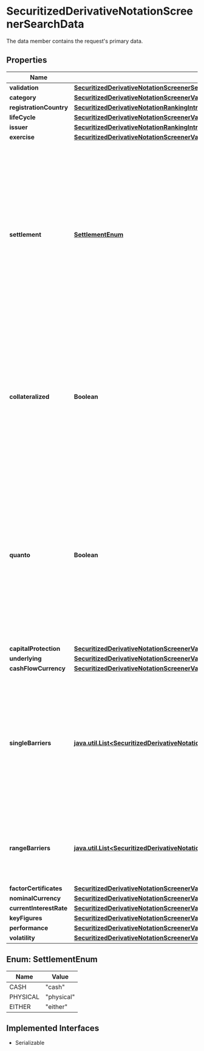 

# SecuritizedDerivativeNotationScreenerSearchData

The data member contains the request's primary data.

## Properties

Name | Type | Description | Notes
------------ | ------------- | ------------- | -------------
**validation** | [**SecuritizedDerivativeNotationScreenerSearchDataValidation**](SecuritizedDerivativeNotationScreenerSearchDataValidation.md) |  |  [optional]
**category** | [**SecuritizedDerivativeNotationScreenerValueRangesGetDataCategory**](SecuritizedDerivativeNotationScreenerValueRangesGetDataCategory.md) |  |  [optional]
**registrationCountry** | [**SecuritizedDerivativeNotationRankingIntradayListDataRegistrationCountry**](SecuritizedDerivativeNotationRankingIntradayListDataRegistrationCountry.md) |  |  [optional]
**lifeCycle** | [**SecuritizedDerivativeNotationScreenerValueRangesGetDataLifeCycle**](SecuritizedDerivativeNotationScreenerValueRangesGetDataLifeCycle.md) |  |  [optional]
**issuer** | [**SecuritizedDerivativeNotationRankingIntradayListDataIssuer**](SecuritizedDerivativeNotationRankingIntradayListDataIssuer.md) |  |  [optional]
**exercise** | [**SecuritizedDerivativeNotationScreenerValueRangesGetDataExercise**](SecuritizedDerivativeNotationScreenerValueRangesGetDataExercise.md) |  |  [optional]
**settlement** | [**SettlementEnum**](#SettlementEnum) | Settlement of the securitized derivative. It concerns the fulfillment of the issuer&#39;s contractual obligations arising from the securitized derivative. Depending on the terms, the underlying asset may be delivered physically or its equivalent monetary value may be payed out. |  [optional]
**collateralized** | **Boolean** | Restricts the result to securitized derivatives that are collateralized (&#x60;true&#x60;) or are  not collateralized (&#x60;false&#x60;). A collateralized securitized derivative is protected against an  issuer default by collateral. |  [optional]
**quanto** | **Boolean** | Restricts the result to securitized derivatives that are hedged (&#x60;true&#x60;) or are not hedged (&#x60;false&#x60;) against fluctuations of the foreign exchange rate between the value unit of the underlying and the value unit of the cash flows. |  [optional]
**capitalProtection** | [**SecuritizedDerivativeNotationScreenerValueRangesGetDataCapitalProtection**](SecuritizedDerivativeNotationScreenerValueRangesGetDataCapitalProtection.md) |  |  [optional]
**underlying** | [**SecuritizedDerivativeNotationScreenerValueRangesGetDataUnderlying**](SecuritizedDerivativeNotationScreenerValueRangesGetDataUnderlying.md) |  |  [optional]
**cashFlowCurrency** | [**SecuritizedDerivativeNotationScreenerValueRangesGetDataCashFlowCurrency**](SecuritizedDerivativeNotationScreenerValueRangesGetDataCashFlowCurrency.md) |  |  [optional]
**singleBarriers** | [**java.util.List&lt;SecuritizedDerivativeNotationScreenerValueRangesGetDataSingleBarriers&gt;**](SecuritizedDerivativeNotationScreenerValueRangesGetDataSingleBarriers.md) | Single barriers. Barriers of this kind represent either a lower or an upper bound derived from the exercise right of the securitized derivative. Multiple barrier types may be used in one request. |  [optional]
**rangeBarriers** | [**java.util.List&lt;SecuritizedDerivativeNotationScreenerValueRangesGetDataRangeBarriers&gt;**](SecuritizedDerivativeNotationScreenerValueRangesGetDataRangeBarriers.md) | Range barriers. Barriers of this kind represent a range with a lower and an upper bound. |  [optional]
**factorCertificates** | [**SecuritizedDerivativeNotationScreenerValueRangesGetDataFactorCertificates**](SecuritizedDerivativeNotationScreenerValueRangesGetDataFactorCertificates.md) |  |  [optional]
**nominalCurrency** | [**SecuritizedDerivativeNotationScreenerValueRangesGetDataNominalCurrency**](SecuritizedDerivativeNotationScreenerValueRangesGetDataNominalCurrency.md) |  |  [optional]
**currentInterestRate** | [**SecuritizedDerivativeNotationScreenerValueRangesGetDataCurrentInterestRate**](SecuritizedDerivativeNotationScreenerValueRangesGetDataCurrentInterestRate.md) |  |  [optional]
**keyFigures** | [**SecuritizedDerivativeNotationScreenerValueRangesGetDataKeyFigures**](SecuritizedDerivativeNotationScreenerValueRangesGetDataKeyFigures.md) |  |  [optional]
**performance** | [**SecuritizedDerivativeNotationScreenerValueRangesGetDataPerformance**](SecuritizedDerivativeNotationScreenerValueRangesGetDataPerformance.md) |  |  [optional]
**volatility** | [**SecuritizedDerivativeNotationScreenerValueRangesGetDataVolatility**](SecuritizedDerivativeNotationScreenerValueRangesGetDataVolatility.md) |  |  [optional]



## Enum: SettlementEnum

Name | Value
---- | -----
CASH | &quot;cash&quot;
PHYSICAL | &quot;physical&quot;
EITHER | &quot;either&quot;


## Implemented Interfaces

* Serializable


